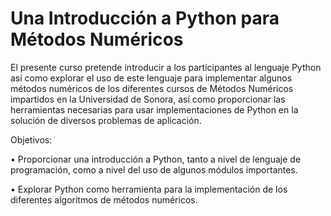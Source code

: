 # Una Introducción a Python para Métodos Numéricos

El presente curso pretende introducir a los participantes al lenguaje Python así como explorar el uso de este lenguaje para implementar algunos métodos numéricos de los diferentes cursos de Métodos Numéricos impartidos en la Universidad de Sonora, así como proporcionar las herramientas necesarias para usar implementaciones de Python en la solución de diversos problemas de aplicación.

Objetivos:

•	Proporcionar una introducción a Python, tanto a nivel de lenguaje de programación, como a nivel del uso de algunos módulos importantes.

•	Explorar Python como herramienta para la implementación de los diferentes algoritmos de métodos numéricos.
